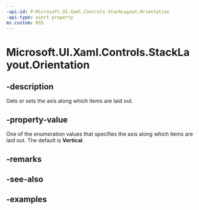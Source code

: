 ```yaml
---
-api-id: P:Microsoft.UI.Xaml.Controls.StackLayout.Orientation
-api-type: winrt property
ms.custom: RS5
---
```


<!-- Property syntax.
public Orientation Orientation { get;  set; }
-->

# Microsoft.UI.Xaml.Controls.StackLayout.Orientation

## -description

Gets or sets the axis along which items are laid out.

## -property-value

One of the enumeration values that specifies the axis along which items are laid out. The default is **Vertical**.

## -remarks

## -see-also

## -examples

